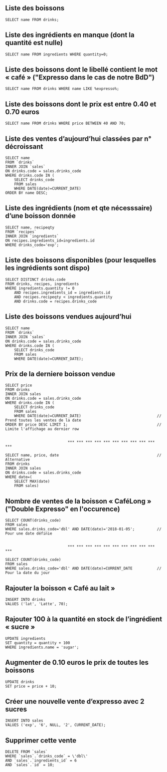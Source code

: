 
## Liste des boissons
````
SELECT name FROM drinks;
````


## Liste des ingrédients en manque (dont la quantité est nulle)
````
SELECT name FROM ingredients WHERE quantity=0;
````


## Liste des boissons dont le libellé contient le mot « café » ("Expresso dans le cas de notre BdD")
````
SELECT name FROM drinks WHERE name LIKE %expresso%;
````


## Liste des boissons dont le prix est entre 0.40 et 0.70 euros
````
SELECT name FROM drinks WHERE price BETWEEN 40 AND 70;
````


## Liste des ventes d’aujourd’hui classées par n° décroissant
````
SELECT name 
FROM `drinks`
INNER JOIN `sales`
ON drinks.code = sales.drinks_code
WHERE drinks.code IN (
    SELECT drinks_code
    FROM sales
    WHERE DATE(date)=CURRENT_DATE)
ORDER BY name DESC;
````


## Liste des ingrédients (nom et qte nécesssaire) d’une boisson donnée
````
SELECT name, recipeqty
FROM `recipes`
INNER JOIN `ingredients`
ON recipes.ingredients_id=ingredients.id
WHERE drinks_code='exp';
````

## Liste des boissons disponibles (pour lesquelles les ingrédients sont dispo)
````
SELECT DISTINCT drinks.code
FROM drinks, recipes, ingredients
WHERE ingredients.quantity != 0
	AND recipes.ingredients_id = ingredients.id
    AND recipes.recipeqty < ingredients.quantity
    AND drinks.code = recipes.drinks_code

````

## Liste des boissons vendues aujourd’hui
````
SELECT name 
FROM `drinks`
INNER JOIN `sales`
ON drinks.code = sales.drinks_code
WHERE drinks.code IN (
    SELECT drinks_code
    FROM sales
    WHERE DATE(date)=CURRENT_DATE);
````

## Prix de la derniere boisson vendue
````
SELECT price
FROM drinks
INNER JOIN sales
ON drinks.code = sales.drinks_code
WHERE drinks.code IN (
    SELECT drinks_code
    FROM sales
    WHERE DATE(date)=CURRENT_DATE)									// Prend toutes les ventes de la date
ORDER BY price DESC LIMIT 1;										// Limite l'affichage au dernier row


							***	***	***	***	***	***	***	***	***	***	***

SELECT name, price, date											// Alternative
FROM drinks
INNER JOIN sales
ON drinks.code = sales.drinks_code
WHERE date=(
    SELECT MAX(date)
    FROM sales)
````

## Nombre de ventes de la boisson « CaféLong » ("Double Expresso" en l'occurence)
````
SELECT COUNT(drinks_code)
FROM sales
WHERE sales.drinks_code='dbl' AND DATE(date)='2018-01-05'; 			// Pour une date définie


							***	***	***	***	***	***	***	***	***	***	***

SELECT COUNT(drinks_code)
FROM sales
WHERE sales.drinks_code='dbl' AND DATE(date)=CURRENT_DATE 			// Pour la date du jour
````

## Rajouter la boisson « Café au lait »
````
INSERT INTO drinks
VALUES ('lat', 'Latte', 70);
````

## Rajouter 100 à la quantité en stock de l’ingrédient « sucre »
````
UPDATE ingredients
SET quantity = quantity + 100
WHERE ingredients.name = 'sugar';
````

## Augmenter de 0.10 euros le prix de toutes les boissons
````
UPDATE drinks
SET price = price + 10;
````

## Créer une nouvelle vente d’expresso avec 2 sucres
````
INSERT INTO sales
VALUES ('exp', '6', NULL, '2', CURRENT_DATE);
````

## Supprimer cette vente
````
DELETE FROM `sales` 
WHERE `sales`.`drinks_code` = \'dbl\' 
AND `sales`.`ingredients_id` = 6 
AND `sales`.`id` = 10;
````
